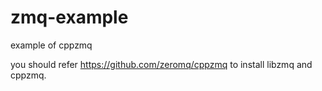 # zmq-example
example of cppzmq

you should refer https://github.com/zeromq/cppzmq to install libzmq and cppzmq.

